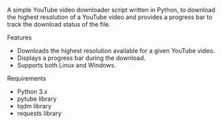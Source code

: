 A simple YouTube video downloader script written in Python, to download the highest resolution of a YouTube video and provides a progress bar to track the download status of the file.

Features

- Downloads the highest resolution available for a given YouTube video.
- Displays a progress bar during the download.
- Supports both Linux and Windows.

Requirements

- Python 3.x
- pytube library
- tqdm library
- requests library

